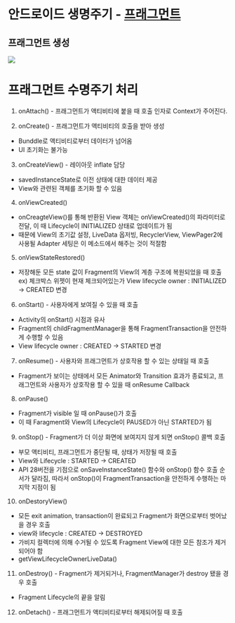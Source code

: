 # 안드로이드 생명주기 - [프래그먼트](https://developer.android.com/guide/components/fragments)

## 프래그먼트 생성
![](https://developer.android.com/static/images/fragment_lifecycle.png?hl=ko)


# 프래그먼트 수명주기 처리
1. onAttach() - 프래그먼트가 액티비티에 붙을 때 호출
인자로 Context가 주어진다.

2. onCreate() - 프래그먼트가 액티비티의 호출을 받아 생성
- Bunddle로 액티비티로부터 데이터가 넘어옴
- UI 초기화는 불가능

3. onCreateView() - 레이아웃 inflate 담당
- savedInstanceState로 이전 상태에 대한 데이터 제공
- View와 관련된 객체를 초기화 할 수 있음

4. onViewCreated() 
- onCreagteView()를 통해 반환된 View 객체는 onViewCreated()의 파라미터로 전달, 이 때 Lifecycle이 INITIALIZED 상태로 업데이트가 됨
- 때문에 View의 초기값 설정, LiveData 옵저빙, RecyclerView, ViewPager2에 사용될 Adapter 세팅은 이 메소드에서 해주는 것이 적절함

5. onViewStateRestored()
- 저장해둔 모든 state 값이 Fragment의 View의 계층 구조에 복원되었을 때 호출 ex) 체크박스 위젯이 현재 체크되어있는가
View lifecycle owner : INITIALIZED → CREATED 변경

6. onStart() - 사용자에게 보여질 수 있을 때 호출
- Activity의 onStart() 시점과 유사
- Fragment의 childFragmentManager을 통해 FragmentTransaction을 안전하게 수행할 수 있음
- View lifecycle owner : CREATED → STARTED 변경

7. onResume() - 사용자와 프래그먼트가 상호작용 할 수 있는 상태일 때 호출
- Fragment가 보이는 상태에서 모든 Animator와 Transition 효과가 종료되고, 프래그먼트와 사용자가 상호작용 할 수 있을 때 onResume Callback

8. onPause() 
- Fragment가 visible 일 때 onPause()가 호출
- 이 때 Faragment와 View의 Lifecycle이 PAUSED가 아닌 STARTED가 됨

9. onStop() - Fragment가 더 이상 화면에 보여지지 않게 되면 onStop() 콜백 호출
- 부모 액티비티, 프래그먼트가 중단될 때, 상태가 저장될 때 호출
- View와 Lifecycle : STARTED → CREATED
- API 28버전을 기점으로 onSaveInstanceState() 함수와 onStop() 함수 호출 순서가 달라짐, 따라서 onStop()이 FragmentTransaction을 안전하게 수행하는 마지막 지점이 됨

10. onDestoryView()
- 모든 exit animation, transaction이 완료되고 Fragment가 화면으로부터 벗어났을 경우 호출
- view와 lifecycle : CREATED → DESTROYED
- 가비지 컬렉터에 의해 수거될 수 있도록 Fragment View에 대한 모든 참조가 제거되어야 함
- getViewLifecycleOwnerLiveData()

11. onDestroy() - Fragment가 제거되거나, FragmentManager가 destroy 됐을 경우 호출
- Fragment Lifecycle의 끝을 알림

12. onDetach() - 프래그먼트가 액티비티로부터 해제되어질 때 호출